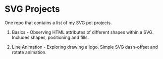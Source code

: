 # SVG Projects
One repo that contains a list of my SVG pet projects.

1. Basics - Observing HTML attributes of different shapes within a SVG. Includes shapes, positioning and fills.

2. Line Animation - Exploring drawing a logo. Simple SVG dash-offset and rotate animation.

